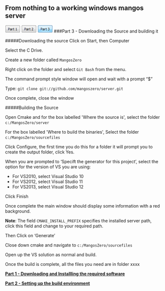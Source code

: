 From nothing to a working windows mangos server
---
[![](page1.gif)](page1.md)
[![](page2.gif)](page2.md)
[![](page3sel.gif)](page3.md)
###Part 3 - Downloading the Source and building it

#####Downloading the source
Click on Start, then Computer

Select the C Drive.

Create a new folder called `MangosZero`

Right click on the folder and select `Git Bash` from the menu.

The command prompt style window will open and wait with a prompt “$”

Type: `git clone git://github.com/mangoszero/server.git`

Once complete, close the window

#####Building the Source

Open Cmake and for the box labelled 'Where the source is', select the folder `c:/MangosZero/server`

For the box labelled 'Where to build the binaries', Select the folder `c:/MangosZero/sourcefiles`

Click Configure, the first time you do this for a folder it will prompt you to create the output folder, click Yes.

When you are prompted to ‘Specift the generator for this project’, select the option  for the version of VS you are using:

- For VS2010, select Visual Studio 10
- For VS2012, select Visual Studio 11
- For VS2013, select Visual Studio 12

Click Finish

Once complete the main window should display some information with a red background.

**Note**: The field `CMAKE_INSTALL_PREFIX` specifies the installed server path, click this field and change to your required path.

Then Click on ‘Generate’

Close down cmake and navigate to `c:/MangosZero/sourcefiles`

Open up the VS solution as normal and build.

Once the build is complete, all the files you need are in folder xxxx

[**Part 1 - Downloading and Installling the required software**](MangosZero%2018.1%20Build%20Part%201) 

[**Part 2 - Setting up the build environment**](MangosZero%2018.1%20Build%20Part%202) 
